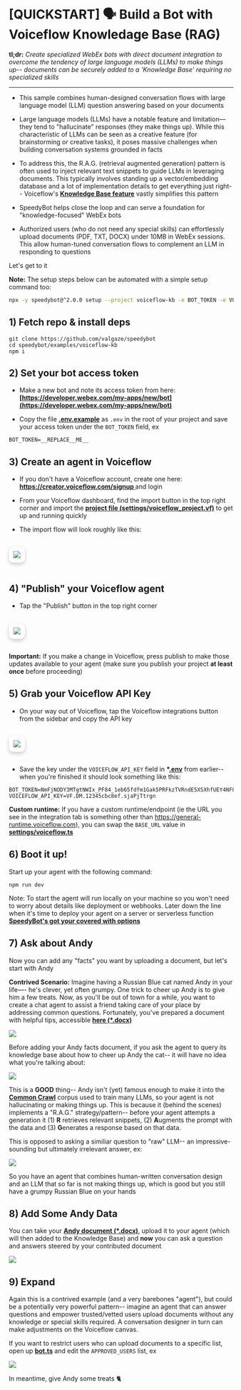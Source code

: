 # [QUICKSTART] 🗣 Build a Bot with Voiceflow Knowledage Base (RAG)

**tl;dr:** _Create specialized WebEx bots with direct document integration to overcome the tendency of large language models (LLMs) to make things up-- documents can be securely added to a 'Knowledge Base' requiring no specialized skills_

---

- This sample combines human-designed conversation flows with large language model (LLM) question answering based on your documents

- Large language models (LLMs) have a notable feature and limitation—they tend to "hallucinate" responses (they make things up). While this characteristic of LLMs can be seen as a creative feature (for brainstorming or creative tasks), it poses massive challenges when building conversation systems grounded in facts

- To address this, the R.A.G. (retrieval augmented generation) pattern is often used to inject relevant text snippets to guide LLMs in leveraging documents. This typically involves standing up a vector/embedding database and a lot of implementation details to get everything just right-- Voiceflow's **[Knowledge Base feature](https://www.voiceflow.com/product/knowledge-base)** vastly simplifies this pattern

- SpeedyBot helps close the loop and can serve a foundation for "knowledge-focused" WebEx bots

- Authorized users (who do not need any special skills) can effortlessly upload documents (PDF, TXT, DOCX) under 10MB in WebEx sessions. This allow human-tuned conversation flows to complement an LLM in responding to questions

Let's get to it

**Note:** The setup steps below can be automated with a simple setup command too:

```sh
npx -y speedybot@^2.0.0 setup --project voiceflow-kb -e BOT_TOKEN -e VOICEFLOW_API_KEY --install --boot
```

## 1) Fetch repo & install deps

```
git clone https://github.com/valgaze/speedybot
cd speedybot/examples/voiceflow-kb
npm i
```

## 2) Set your bot access token

- Make a new bot and note its access token from here: **[https://developer.webex.com/my-apps/new/bot](https://developer.webex.com/my-apps/new/bot)**

- Copy the file **[.env.example](https://github.com/valgaze/speedybot/blob/v2/examples/voiceflow-kb/.env.example)** as `.env` in the root of your project and save your access token under the `BOT_TOKEN` field, ex

```
BOT_TOKEN=__REPLACE__ME__
```

## 3) Create an agent in Voiceflow

- If you don't have a Voiceflow account, create one here: **[https://creator.voiceflow.com/signup
  ](https://creator.voiceflow.com/signup)** and login

- From your Voiceflow dashboard, find the import button in the top right corner and import the **[project file (settings/voiceflow_project.vf)](https://github.com/valgaze/speedybot/blob/v2/examples/voiceflow-kb/settings/voiceflow_project.vf)** to get up and running quickly

- The import flow will look roughly like this:

<img src="https://raw.githubusercontent.com/valgaze/speedybot-utils/main/assets/various/voiceflow_import.gif?raw=true"
    style="
        margin: 1rem 0px;
        display: inline-block;
        max-width: 100%;
        height: auto;
        border-radius: 10px;
        box-shadow: 0 4px 8px rgba(0, 0, 0, 0.2);
        padding: 10px;
"/>

## 4) "Publish" your Voiceflow agent

- Tap the "Publish" button in the top right corner

<img src="https://raw.githubusercontent.com/valgaze/speedybot-utils/main/assets/various/voiceflow_publish.gif?raw=true"
    style="
        margin: 1rem 0px;
        display: inline-block;
        max-width: 100%;
        height: auto;
        border-radius: 10px;
        box-shadow: 0 4px 8px rgba(0, 0, 0, 0.2);
        padding: 10px;
"/>

**Important:** If you make a change in Voiceflow, press publish to make those updates available to your agent (make sure you publish your project **at least once** before proceeding)

## 5) Grab your Voiceflow API Key

- On your way out of Voiceflow, tap the Voiceflow integrations button from the sidebar and copy the API key

<img src="https://raw.githubusercontent.com/valgaze/speedybot-utils/main/assets/various/voiceflow_get_key.gif?raw=true"
    style="
        margin: 1rem 0px;
        display: inline-block;
        max-width: 100%;
        height: auto;
        border-radius: 10px;
        box-shadow: 0 4px 8px rgba(0, 0, 0, 0.2);
        padding: 10px;
"/>

- Save the key under the `VOICEFLOW_API_KEY` field in **\*[.env](https://github.com/valgaze/speedybot/blob/v2/examples/voiceflow-kb/.env.example)** from earlier-- when you're finished it should look something like this:

```
BOT_TOKEN=NmFjNODY3MTgtNWIx_PF84_1eb65fdfm1Gak5PRFkzTVRndE5XSXhfUEY4NF8xZWI2NWZkZi05NjQzLTQxN2YtOTk3
VOICEFLOW_API_KEY=VF.DM.12345cbc8ef.sjaPjTtrgn
```

**Custom runtime:** If you have a custom runtime/endpoint (ie the URL you see in the integration tab is something other than https://general-runtime.voiceflow.com), you can swap the `BASE_URL` value in **[settings/voiceflow.ts](https://github.com/valgaze/speedybot/blob/v2/examples/voiceflow-kb/settings/voiceflow.ts#L7)**

## 6) Boot it up!

Start up your agent with the following command:

```
npm run dev
```

Note: To start the agent will run locally on your machine so you won't need to worry about details like deployment or webhooks. Later down the line when it's time to deploy your agent on a server or serverless function **[SpeedyBot's got your covered with options](./../index.md)**

## 7) Ask about Andy

Now you can add any "facts" you want by uploading a document, but let's start with Andy

**Contrived Scenario:** Imagine having a Russian Blue cat named Andy in your life—- he's clever, yet often grumpy. One trick to cheer up Andy is to give him a few treats. Now, as you'll be out of town for a while, you want to create a chat agent to assist a friend taking care of your place by addressing common questions. Fortunately, you've prepared a document with helpful tips, accessible **[here (\*.docx)](https://github.com/valgaze/speedybot/blob/v2/examples/voiceflow-kb/settings/doc_samples/my_cat.docx)**

<img src="https://raw.githubusercontent.com/valgaze/speedybot-utils/main/assets/various/andy.png" />

Before adding your Andy facts document, if you ask the agent to query its knowledge base about how to cheer up Andy the cat-- it will have no idea what you're talking about:

<img src="https://raw.githubusercontent.com/valgaze/speedybot-utils/main/assets/various/andy_rag_no_info.gif" />

This is a **GOOD** thing-- Andy isn't (yet) famous enough to make it into the **[Common Crawl](https://commoncrawl.org)** corpus used to train many LLMs, so your agent is not hallucinating or making things up. This is because it (behind the scenes) implements a "R.A.G." strategy/pattern-- before your agent attempts a generation it (1) **R** retrieves relevant snippets, (2) **A**ugments the prompt with the data and (3) **G**enerates a response based on that data.

This is opposed to asking a similiar question to "raw" LLM-- an impressive-sounding but ultimately irrelevant answer, ex:

<img src="https://raw.githubusercontent.com/valgaze/speedybot-utils/main/assets/various/andy_hallucinate.png" />

So you have an agent that combines human-written conversation design and an LLM that so far is not making things up, which is good but you still have a grumpy Russian Blue on your hands

## 8) Add Some Andy Data

You can take your **[Andy document (\*.docx)](https://github.com/valgaze/speedybot/blob/v2/examples/voiceflow-kb/settings/doc_samples/my_cat.docx)**, upload it to your agent (which will then added to the Knowledge Base) and **now** you can ask a question and answers steered by your contributed document

<img src="https://raw.githubusercontent.com/valgaze/speedybot-utils/main/assets/various/andy_rag_add_doc.gif" />

## 9) Expand

Again this is a contrived example (and a very barebones "agent"), but could be a potentially very powerful pattern-- imagine an agent that can answer questions and empower trusted/vetted users upload documents without any knowledge or special skills required. A conversation designer in turn can make adjustments on the Voiceflow canvas.

If you want to restrict users who can upload documents to a specific list, open up **[bot.ts](https://github.com/valgaze/speedybot/blob/v2/examples/voiceflow-kb/settings/bot.ts)** and edit the `APPROVED_USERS` list, ex

<img src="https://raw.githubusercontent.com/valgaze/speedybot-utils/main/assets/various/approved_users.gif" />

In meantime, give Andy some treats 🐈‍

<script setup>
import { useData } from 'vitepress'
import { useCustomStore } from "./../../.vitepress/util/store";
const { isDark } = useData()
const store = useCustomStore()
</script>
